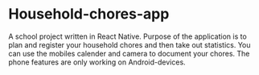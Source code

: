 # Household-chores-app
A school project written in React Native. Purpose of the application is to plan and register your household chores and then take out statistics. You can use the mobiles calender and camera to document your chores.
The phone features are only working on Android-devices.

